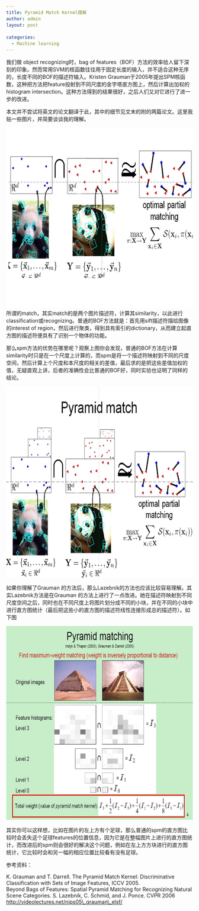 ```yaml
---
title: Pyramid Match Kernel理解
author: admin
layout: post

categories:
  - Machine learning
---
```

我们做 object recognizing时，bag of features（BOF）方法的效率给人留下深刻的印象。然而常用SVM的核函数往往用于固定长度的输入，并不适合这种无序的，长度不同的BOF的描述符输入。Kristen Grauman于2005年提出SPM核函数，这种把方法把feature投射到不同尺度的金字塔直方图上，然后计算出加权的histogram intersection。这种方法得到的结果很好，之后人们又对它进行了进一步的改进。

本文并不尝试将英文的论文翻译于此，其中的细节见文末的附的两篇论文。这里我贴一些图片，并简要谈谈我的理解。

<img src="/assets/images/2012/4/1.png" width="699" height="488">
所谓的match，其实match的是两个图片描述符，计算其similarity，以此进行classification或recognizing。普通的BOF方法就是：首先用sift描述符描绘图像的interest of region，然后进行聚类，得到具有索引的dictionary，从而建立起直方图的描述符便具有了识别一个物体的功能。

那么spm方法的优势在哪里呢？观察上图你会发现，普通的BOF方法在计算similarity时只是在一个尺度上计算的，而spm是将一个描述符映射到不同的尺度空间，然后计算上个尺度和本尺度的相关的差值，最后求的是把这些差值加权的值，无疑直观上讲，后者的准确性会比普通的BOF好，同时实验也证明了同样的结论。

<img src="/assets/images/2012/4/2.png" width="700" height="517">

如果你理解了Grauman 的方法后，那么Lazebnik的方法也应该比较容易理解。其实Lazebnik方法是在Grauman 的方法上进行了一点改进。她在描述符映射到不同尺度空间之后，同时也在不同尺度上将图片划分成不同的小块，并在不同的小块中进行直方图统计（最后把这些小的直方图的描述符线性连接形成总的描述符）。如下图

<img src="/assets/images/2012/4/3.jpg" width="701" height="524">

其实你可以这样想，比如在图片的左上方有个足球，那么普通的spm的直方图比较时会丢失这个足球features的位置信息，因为它是在整幅图片上进行的直方图统计，而改进后的spm则会很好的解决这个问题，例如在左上方方块进行的直方图统计，它比较时会和另一幅的相应位置比较看有没有足球。





参考资料：

K. Grauman and T. Darrell. The Pyramid Match Kernel: Discriminative Classification with Sets of Image Features, ICCV 2005.  
Beyond Bags of Features: Spatial Pyramid Matching for Recognizing Natural Scene Categories. S. Lazebnik, C. Schmid, and J. Ponce. CVPR 2006
http://videolectures.net/nips05\_grauman\_elsf/


